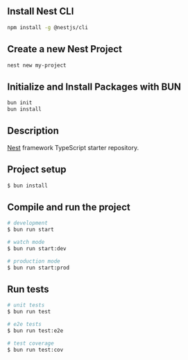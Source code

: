 ## Install Nest CLI
```bash
npm install -g @nestjs/cli
```

## Create a new Nest Project 
```bash
nest new my-project
```

## Initialize and Install Packages with BUN
```bash
bun init
bun install
```

## Description

[Nest](https://github.com/nestjs/nest) framework TypeScript starter repository.

## Project setup

```bash
$ bun install
```

## Compile and run the project

```bash
# development
$ bun run start

# watch mode
$ bun run start:dev

# production mode
$ bun run start:prod
```

## Run tests

```bash
# unit tests
$ bun run test

# e2e tests
$ bun run test:e2e

# test coverage
$ bun run test:cov
```
